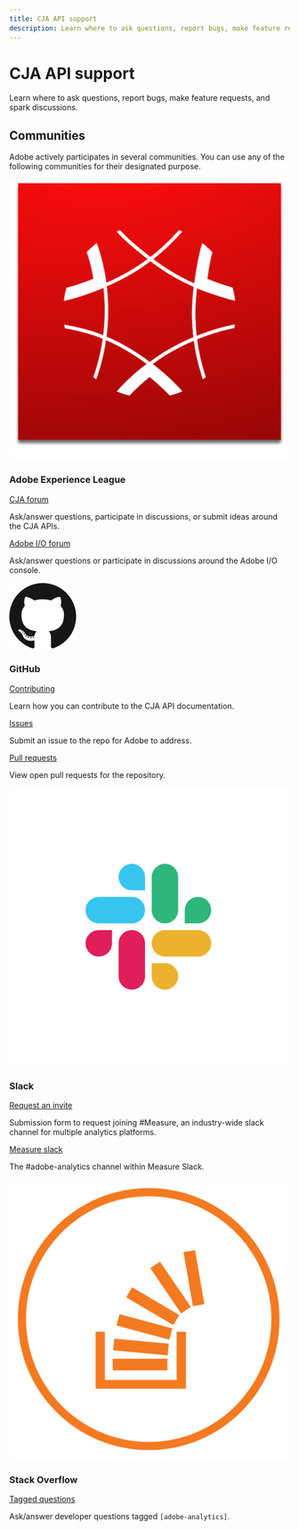 ```yaml
---
title: CJA API support
description: Learn where to ask questions, report bugs, make feature requests, and spark discussions. 
---
```


<Hero slots="heading, text" background="rgb(19, 93, 183)"/>

# CJA API support

Learn where to ask questions, report bugs, make feature requests, and spark discussions.

## Communities

Adobe actively participates in several communities. You can use any of the following communities for their designated purpose.

<DiscoverBlock slots="image, heading, link, text" width="25%"/>

![Adobe Experience Cloud](./assets/experience_cloud.png)

### Adobe Experience League

[CJA forum](https://experienceleaguecommunities.adobe.com/t5/adobe-analytics/ct-p/adobe-analytics-community)

Ask/answer questions, participate in discussions, or submit ideas around the CJA APIs.

<DiscoverBlock slots="link, text" width="25%"/>

[Adobe I/O forum](https://experienceleaguecommunities.adobe.com/t5/adobe-i-o-console/ct-p/adobe-io-console) 

Ask/answer questions or participate in discussions around the Adobe I/O console.

<DiscoverBlock slots="image, heading, link, text" width="25%"/>

![GitHub](./assets/github.png)

### GitHub

[Contributing](https://github.com/AdobeDocs/cja-apis/blob/main/.github/CONTRIBUTING.md)

Learn how you can contribute to the CJA API documentation.

<DiscoverBlock slots="link, text" width="25%"/>

[Issues](https://github.com/AdobeDocs/cja-apis/issues)

Submit an issue to the repo for Adobe to address.

<DiscoverBlock slots="link, text" width="25%"/>

[Pull requests](https://github.com/AdobeDocs/cja-apis/pulls)

View open pull requests for the repository.

<DiscoverBlock slots="image, heading, link, text" width="25%"/>

![Slack](./assets/slack.png)

### Slack

[Request an invite](https://join.measure.chat)

Submission form to request joining #Measure, an industry-wide slack channel for multiple analytics platforms.

<DiscoverBlock slots="link, text" width="25%"/>

[Measure slack](https://measure.slack.com/messages/adobe-analytics)

The #adobe-analytics channel within Measure Slack.

<DiscoverBlock slots="image, heading, link, text" width="25%"/>

![Stack Overflow](./assets/stack-overflow.png)

### Stack Overflow

[Tagged questions](https://stackoverflow.com/questions/tagged/adobe-analytics)

Ask/answer developer questions tagged `[adobe-analytics]`.
